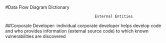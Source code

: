 #Data Flow Diagram Dictionary

                                            External Entities
##Corporate Developer: individual corporate developer helps develop code and who provides information (external source code) to which known vulnerabilities are discovered
